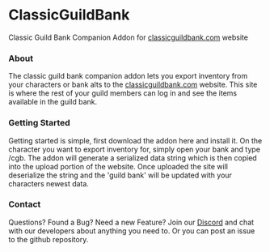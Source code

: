 # ClassicGuildBank
Classic Guild Bank Companion Addon for [classicguildbank.com](https://classicguildbank.com) website

### About
 
The classic guild bank companion addon lets you export inventory from your characters or bank alts to the [classicguildbank.com](https://classicguildbank.com) website.  This site is where the rest of your guild members can log in and see the items available in the guild bank.

### Getting Started
 
Getting started is simple, first download the addon here and install it. On the character you want to export inventory for, simply open your bank and type /cgb. The addon will generate a serialized data string which is then copied into the upload portion of the website.
Once uploaded the site will deserialize the string and the 'guild bank' will be updated with your characters newest data.  

 

### Contact
 
Questions?  Found a Bug? Need a new Feature?  Join our [Discord](https://discord.gg/scykUw5) and chat with our developers about anything you need to.  Or you can post an issue to the github repository.
